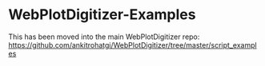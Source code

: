 WebPlotDigitizer-Examples
=========================

This has been moved into the main WebPlotDigitizer repo: https://github.com/ankitrohatgi/WebPlotDigitizer/tree/master/script_examples

